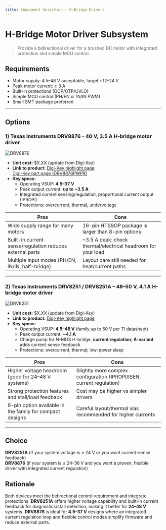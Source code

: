```yaml
---
title: Component Selection – H-Bridge Drivers
---
```


# H-Bridge Motor Driver Subsystem

> Provide a bidirectional driver for a brushed DC motor with integrated protection and simple MCU control.

## Requirements
- Motor supply: 4.5–48 V acceptable, target ~12–24 V
- Peak motor current: ≥ 3 A
- Built-in protections (OCP/OTP/UVLO)
- Simple MCU control (PH/EN or IN/IN PWM)
- Small SMT package preferred

---

## Options

### 1) Texas Instruments **DRV8876** – 40 V, 3.5 A H-bridge motor driver
![DRV8876](./assets/xc1259tr_nd_crystal.png)
- **Unit cost:** \$X.XX (update from Digi-Key)
- **Link to product:** [Digi-Key highlight page](https://www.digikey.com/en/product-highlight/t/texas-instruments/drv8876-h-bridge-motor-driver)  
  [Digi-Key part page (DRV8876PWPR)](https://www.digikey.com/en/products/detail/texas-instruments/DRV8876PWPR/10270191)
- **Key specs:**
  - Operating VSUP: **4.5–37 V**
  - Peak output current: **up to ~3.5 A**
  - Integrated current sensing/regulation, proportional current output (IPROPI)
  - Protections: overcurrent, thermal, undervoltage

| Pros | Cons |
|---|---|
| Wide supply range for many motors | 16-pin HTSSOP package is larger than 8-pin options |
| Built-in current sense/regulation reduces external parts | ~3.5 A peak: check thermal/electrical headroom for your load |
| Multiple input modes (PH/EN, IN/IN, half-bridge) | Layout care still needed for heat/current paths |

---

### 2) Texas Instruments **DRV8251 / DRV8251A** – 48–50 V, 4.1 A H-bridge motor driver
![DRV8251](./assets/ctx936tr_nd_oscillator.png)
- **Unit cost:** \$X.XX (update from Digi-Key)
- **Link to product:** [Digi-Key highlight page](https://www.digikey.com/en/product-highlight/t/texas-instruments/drv8251-a-48v-h-bridge-motor-drivers)
- **Key specs:**
  - Operating VSUP: **4.5–48 V** (family up to 50 V per TI datasheet)
  - Peak output current: **~4.1 A**
  - Charge pump for N-MOS H-bridge, **current regulation**; **A-variant** adds current-sense feedback
  - Protections: overcurrent, thermal; low-power sleep

| Pros | Cons |
|---|---|
| Higher voltage headroom (good for 24–48 V systems) | Slightly more complex configuration (IPROPI/ISEN, current regulation) |
| Strong protection features and stall/load feedback | Cost may be higher vs simpler drivers |
| 8-pin option available in the family for compact designs | Careful layout/thermal vias recommended for higher currents |

---

## Choice
**DRV8251A** (if your system voltage is ≥ 24 V or you want current-sense feedback)  
**DRV8876** (if your system is ≤ 24–36 V and you want a proven, flexible driver with integrated current regulation)

## Rationale
Both devices meet the bidirectional control requirement and integrate protections. **DRV8251A** offers higher voltage capability and built-in current feedback for diagnostics/stall detection, making it better for **24–48 V** systems. **DRV8876** is ideal for **4.5–37 V** designs where an integrated current regulation loop and flexible control modes simplify firmware and reduce external parts.
